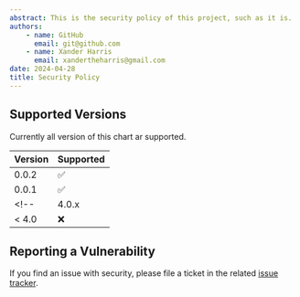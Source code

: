 ```yaml
---
abstract: This is the security policy of this project, such as it is.
authors:
    - name: GitHub
      email: git@github.com
    - name: Xander Harris
      email: xandertheharris@gmail.com
date: 2024-04-28
title: Security Policy
---
```


## Supported Versions

Currently all version of this chart ar supported.

| Version | Supported          |
| ------- | ------------------ |
| 0.0.2   | :white_check_mark: |
| 0.0.1   | :white_check_mark: |
<!-- | 4.0.x   | :white_check_mark: |
| < 4.0   | :x:                | -->

## Reporting a Vulnerability

If you find an issue with security, please file a ticket in the related
[issue tracker](https://github.com/edwardtheharris/helm-monero-node/issues).
